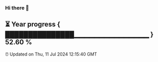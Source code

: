 ### Hi there 👋
⏳ Year progress { ███████████████▁▁▁▁▁▁▁▁▁▁▁▁▁▁▁ } 52.60 %
---
⏰ Updated on Thu, 11 Jul 2024 12:15:40 GMT

